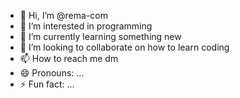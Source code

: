 - 👋 Hi, I’m @rema-com
- 👀 I’m interested in programming 
- 🌱 I’m currently learning something new
- 💞️ I’m looking to collaborate on how to learn coding
- 📫 How to reach me dm 
- 😄 Pronouns: ...
- ⚡ Fun fact: ...

<!---
rema-com/rema-com is a ✨ special ✨ repository because its `README.md` (this file) appears on your GitHub profile.
You can click the Preview link to take a look at your changes.
--->
